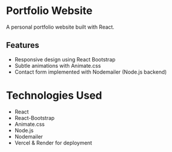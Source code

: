 # Portfolio Website

A personal portfolio website built with React.

## Features

- Responsive design using React Bootstrap
- Subtle animations with Animate.css
- Contact form implemented with Nodemailer (Node.js backend)

# Technologies Used

- React
- React-Bootstrap
- Animate.css
- Node.js
- Nodemailer
- Vercel & Render for deployment